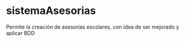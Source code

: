 # sistemaAsesorias
Permite la creación de asesorías escolares, con idea de ser mejorado y aplicar BDD
